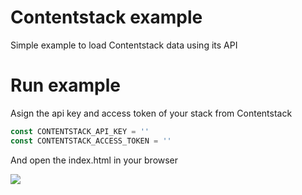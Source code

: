# Contentstack example

Simple example to load Contentstack data using its API

# Run example

Asign the api key and access token of your stack from Contentstack

```javascript
const CONTENTSTACK_API_KEY = ''
const CONTENTSTACK_ACCESS_TOKEN = ''
````

And open the index.html in your browser



![](example.png)